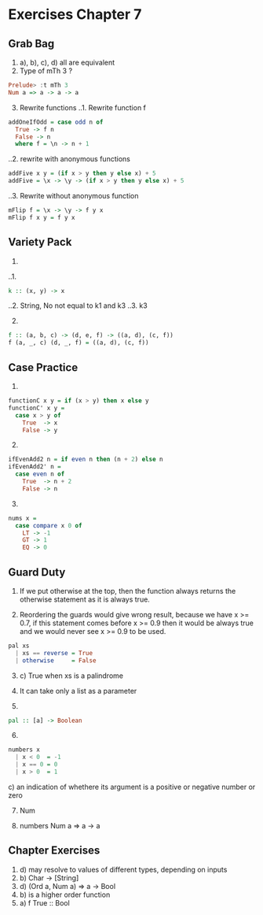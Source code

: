 # Exercises Chapter 7

## Grab Bag

1. a), b), c), d) all are equivalent
2. Type of mTh 3 ?
```haskell
Prelude> :t mTh 3
Num a => a -> a -> a
```
3. Rewrite functions
..1. Rewrite function f
```haskell
addOneIfOdd = case odd n of
  True -> f n
  False -> n
  where f = \n -> n + 1
```
..2. rewrite with anonymous functions
```haskell
addFive x y = (if x > y then y else x) + 5
addFive = \x -> \y -> (if x > y then y else x) + 5
```
..3. Rewrite without anonymous function
```haskell
mFlip f = \x -> \y -> f y x
mFlip f x y = f y x
```

## Variety Pack
1.
..1.
```haskell
k :: (x, y) -> x
```
..2. String, No not equal to k1 and k3
..3. k3

2.
```haskell
f :: (a, b, c) -> (d, e, f) -> ((a, d), (c, f))
f (a, _, c) (d, _, f) = ((a, d), (c, f))
```

## Case Practice
1.
```haskell
functionC x y = if (x > y) then x else y
functionC' x y =
  case x > y of
    True  -> x
    False -> y
```
2.
```haskell
ifEvenAdd2 n = if even n then (n + 2) else n
ifEvenAdd2' n =
  case even n of
    True  -> n + 2
    False -> n
```
3.
```haskell
nums x =
  case compare x 0 of
    LT -> -1
    GT -> 1
    EQ -> 0
```

## Guard Duty
1. If we put otherwise at the top, then the function always returns the otherwise statement as it is always true.

2. Reordering the guards would give wrong result, because we have x >= 0.7, if this statement comes before x >= 0.9 then it would be always true and we would never see x >= 0.9 to be used.

```haskell
pal xs
  | xs == reverse = True
  | otherwise     = False
```
3. c) True when xs is a palindrome

4. It can take only a list as a parameter

5. 
```haskell
pal :: [a] -> Boolean
```

6.
```haskell
numbers x
  | x < 0  = -1
  | x == 0 = 0
  | x > 0  = 1
```
c) an indication of whethere its argument is a positive or negative number or zero

7. Num

8. numbers Num a => a -> a

## Chapter Exercises
1. d) may resolve to values of different types, depending on inputs
2. b) Char -> [String]
3. d) (Ord a, Num a) => a -> Bool
4. b) is a higher order function
5. a) f True :: Bool
